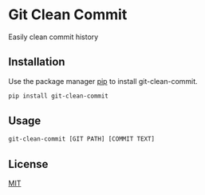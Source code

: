 # Git Clean Commit

Easily clean commit history

## Installation

Use the package manager [pip](https://pip.pypa.io/en/stable/) to install git-clean-commit.

```bash
pip install git-clean-commit
```

## Usage

```bash
git-clean-commit [GIT PATH] [COMMIT TEXT]
```

## License
[MIT](https://choosealicense.com/licenses/mit/)